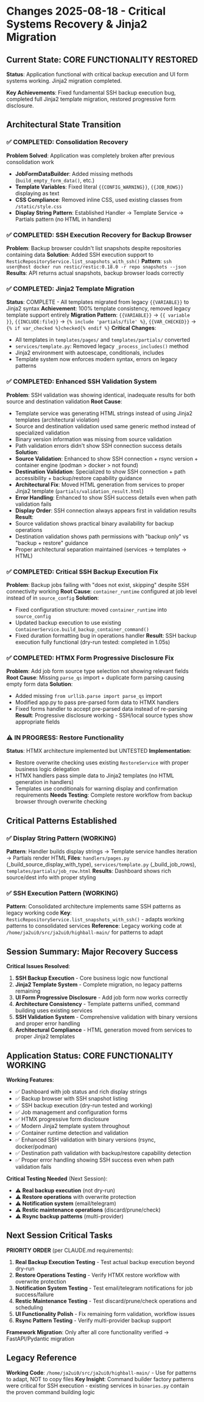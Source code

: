 # Changes 2025-08-18 - Critical Systems Recovery & Jinja2 Migration

## Current State: CORE FUNCTIONALITY RESTORED
**Status**: Application functional with critical backup execution and UI form systems working. Jinja2 migration completed.

**Key Achievements**: Fixed fundamental SSH backup execution bug, completed full Jinja2 template migration, restored progressive form disclosure.

## Architectural State Transition

### ✅ COMPLETED: Consolidation Recovery 
**Problem Solved**: Application was completely broken after previous consolidation work
- **JobFormDataBuilder**: Added missing methods (`build_empty_form_data()`, etc.)
- **Template Variables**: Fixed literal `{{CONFIG_WARNING}}`, `{{JOB_ROWS}}` displaying as text
- **CSS Compliance**: Removed inline CSS, used existing classes from `/static/style.css`
- **Display String Pattern**: Established Handler → Template Service → Partials pattern (no HTML in handlers)

### ✅ COMPLETED: SSH Execution Recovery for Backup Browser
**Problem**: Backup browser couldn't list snapshots despite repositories containing data
**Solution**: Added SSH execution support to `ResticRepositoryService.list_snapshots_with_ssh()`
**Pattern**: `ssh user@host docker run restic/restic:0.18.0 -r repo snapshots --json`
**Results**: API returns actual snapshots, backup browser loads correctly

### ✅ COMPLETED: Jinja2 Template Migration  
**Status**: COMPLETE - All templates migrated from legacy `{{VARIABLE}}` to Jinja2 syntax
**Achievement**: 100% template consistency, removed legacy template support entirely
**Migration Pattern**: `{{VARIABLE}}` → `{{ variable }}`, `{{INCLUDE:file}}` → `{% include 'partials/file' %}`, `{{VAR_CHECKED}}` → `{% if var_checked %}checked{% endif %}`
**Critical Changes**:
- All templates in `templates/pages/` and `templates/partials/` converted
- `services/template.py`: Removed legacy `_process_includes()` method 
- Jinja2 environment with autoescape, conditionals, includes
- Template system now enforces modern syntax, errors on legacy patterns

### ✅ COMPLETED: Enhanced SSH Validation System
**Problem**: SSH validation was showing identical, inadequate results for both source and destination validation
**Root Cause**: 
- Template service was generating HTML strings instead of using Jinja2 templates (architectural violation)
- Source and destination validation used same generic method instead of specialized validation
- Binary version information was missing from source validation
- Path validation errors didn't show SSH connection success details
**Solution**:
- **Source Validation**: Enhanced to show SSH connection + rsync version + container engine (podman > docker > not found)
- **Destination Validation**: Specialized to show SSH connection + path accessibility + backup/restore capability guidance
- **Architectural Fix**: Moved HTML generation from services to proper Jinja2 template (`partials/validation_result.html`)
- **Error Handling**: Enhanced to show SSH success details even when path validation fails
- **Display Order**: SSH connection always appears first in validation results
**Result**: 
- Source validation shows practical binary availability for backup operations
- Destination validation shows path permissions with "backup only" vs "backup + restore" guidance
- Proper architectural separation maintained (services → templates → HTML)

### ✅ COMPLETED: Critical SSH Backup Execution Fix
**Problem**: Backup jobs failing with "does not exist, skipping" despite SSH connectivity working
**Root Cause**: `container_runtime` configured at job level instead of in `source_config` 
**Solution**: 
- Fixed configuration structure: moved `container_runtime` into `source_config` 
- Updated backup execution to use existing `ContainerService.build_backup_container_command()`
- Fixed duration formatting bug in operations handler
**Result**: SSH backup execution fully functional (dry-run tested: completed in 1.05s)

### ✅ COMPLETED: HTMX Form Progressive Disclosure Fix
**Problem**: Add job form source type selection not showing relevant fields
**Root Cause**: Missing `parse_qs` import + duplicate form parsing causing empty form data
**Solution**:
- Added missing `from urllib.parse import parse_qs` import
- Modified app.py to pass pre-parsed form data to HTMX handlers
- Fixed forms handler to accept pre-parsed data instead of re-parsing
**Result**: Progressive disclosure working - SSH/local source types show appropriate fields

### ⚠️ IN PROGRESS: Restore Functionality 
**Status**: HTMX architecture implemented but UNTESTED
**Implementation**: 
- Restore overwrite checking uses existing `RestoreService` with proper business logic delegation
- HTMX handlers pass simple data to Jinja2 templates (no HTML generation in handlers)
- Templates use conditionals for warning display and confirmation requirements
**Needs Testing**: Complete restore workflow from backup browser through overwrite checking

## Critical Patterns Established

### ✅ Display String Pattern (WORKING)
**Pattern**: Handler builds display strings → Template service handles iteration → Partials render HTML
**Files**: `handlers/pages.py` (_build_source_display_with_type), `services/template.py` (_build_job_rows), `templates/partials/job_row.html`
**Results**: Dashboard shows rich source/dest info with proper styling

### ✅ SSH Execution Pattern (WORKING) 
**Pattern**: Consolidated architecture implements same SSH patterns as legacy working code
**Key**: `ResticRepositoryService.list_snapshots_with_ssh()` - adapts working patterns to consolidated services
**Reference**: Legacy working code at `/home/ja2ui0/src/ja2ui0/highball-main/` for patterns to adapt

## Session Summary: Major Recovery Success

**Critical Issues Resolved**:
1. **SSH Backup Execution** - Core business logic now functional
2. **Jinja2 Template System** - Complete migration, no legacy patterns remaining  
3. **UI Form Progressive Disclosure** - Add job form now works correctly
4. **Architecture Consistency** - Template patterns unified, command building uses existing services
5. **SSH Validation System** - Comprehensive validation with binary versions and proper error handling
6. **Architectural Compliance** - HTML generation moved from services to proper Jinja2 templates

## Application Status: CORE FUNCTIONALITY WORKING
**Working Features**:
- ✅ Dashboard with job status and rich display strings
- ✅ Backup browser with SSH snapshot listing
- ✅ SSH backup execution (dry-run tested and working)
- ✅ Job management and configuration forms
- ✅ HTMX progressive form disclosure
- ✅ Modern Jinja2 template system throughout
- ✅ Container runtime detection and validation
- ✅ Enhanced SSH validation with binary versions (rsync, docker/podman)
- ✅ Destination path validation with backup/restore capability detection
- ✅ Proper error handling showing SSH success even when path validation fails

**Critical Testing Needed** (Next Session):
- ⚠️ **Real backup execution** (not dry-run)
- ⚠️ **Restore operations** with overwrite protection
- ⚠️ **Notification system** (email/telegram)  
- ⚠️ **Restic maintenance operations** (discard/prune/check)
- ⚠️ **Rsync backup patterns** (multi-provider)

## Next Session Critical Tasks

**PRIORITY ORDER** (per CLAUDE.md requirements):
1. **Real Backup Execution Testing** - Test actual backup execution beyond dry-run
2. **Restore Operations Testing** - Verify HTMX restore workflow with overwrite protection
3. **Notification System Testing** - Test email/telegram notifications for job success/failure  
4. **Restic Maintenance Testing** - Test discard/prune/check operations and scheduling
5. **UI Functionality Polish** - Fix remaining form validation, workflow issues
6. **Rsync Pattern Testing** - Verify multi-provider backup support

**Framework Migration**: Only after all core functionality verified → FastAPI/Pydantic migration

## Legacy Reference
**Working Code**: `/home/ja2ui0/src/ja2ui0/highball-main/` - Use for patterns to adapt, NOT to copy files
**Key Insight**: Command builder factory patterns were critical for SSH execution - existing services in `binaries.py` contain the proven command building logic